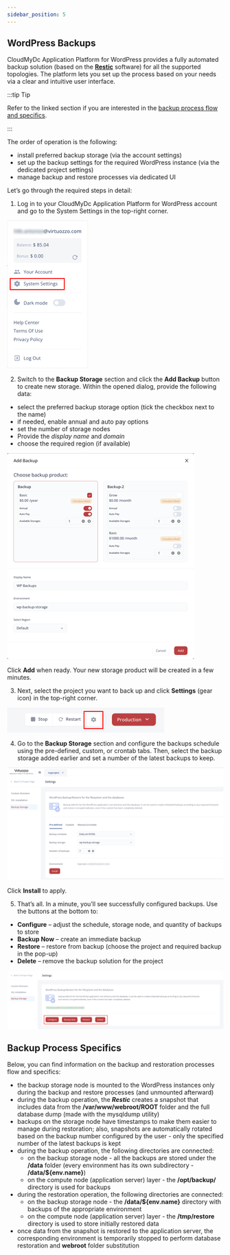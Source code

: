 ```yaml
---
sidebar_position: 5
---
```


## WordPress Backups

CloudMyDc Application Platform for WordPress provides a fully automated backup solution (based on the **[Restic](https://restic.readthedocs.io/en/stable/010_introduction.html)** software) for all the supported topologies. The platform lets you set up the process based on your needs via a clear and intuitive user interface.

:::tip Tip

Refer to the linked section if you are interested in the [backup process flow and specifics](/docs/Wordpress%20as%20a%20Service/WordPress%20Backups#backup-process-specifics).

:::

The order of operation is the following:

- install preferred backup storage (via the account settings)
- set up the backup settings for the required WordPress instance (via the dedicated project settings)
- manage backup and restore processes via dedicated UI

Let’s go through the required steps in detail:

1. Log in to your CloudMyDc Application Platform for WordPress account and go to the System Settings in the top-right corner.

<div style={{
    display:'flex',
    justifyContent: 'center',
    margin: '0 0 1rem 0'
}}>

![Locale Dropdown](./img/WordPressBackups/01-account-system-settings.png)

</div>

2. Switch to the **Backup Storage** section and click the **Add Backup** button to create new storage. Within the opened dialog, provide the following data:

- select the preferred backup storage option (tick the checkbox next to the name)
- if needed, enable annual and auto pay options
- set the number of storage nodes
- Provide the _display name_ and _domain_
- choose the required region (if available)

<div style={{
    display:'flex',
    justifyContent: 'center',
    margin: '0 0 1rem 0'
}}>

![Locale Dropdown](./img/WordPressBackups/02-add-backup-storage.png)

</div>

Click **Add** when ready. Your new storage product will be created in a few minutes.

3. Next, select the project you want to back up and click **Settings** (gear icon) in the top-right corner.

<div style={{
    display:'flex',
    justifyContent: 'center',
    margin: '0 0 1rem 0'
}}>

![Locale Dropdown](./img/WordPressBackups/03-project-settings.png)

</div>

4. Go to the **Backup Storage** section and configure the backups schedule using the pre-defined, custom, or crontab tabs. Then, select the backup storage added earlier and set a number of the latest backups to keep.

<div style={{
    display:'flex',
    justifyContent: 'center',
    margin: '0 0 1rem 0'
}}>

![Locale Dropdown](./img/WordPressBackups/04-configure-backups.png)

</div>

Click **Install** to apply.

5. That’s all. In a minute, you’ll see successfully configured backups. Use the buttons at the bottom to:

- **Configure** – adjust the schedule, storage node, and quantity of backups to store
- **Backup Now** – create an immediate backup
- **Restore** – restore from backup (choose the project and required backup in the pop-up)
- **Delete** – remove the backup solution for the project

<div style={{
    display:'flex',
    justifyContent: 'center',
    margin: '0 0 1rem 0'
}}>

![Locale Dropdown](./img/WordPressBackups/05-manage-backups.png)

</div>

## Backup Process Specifics

Below, you can find information on the backup and restoration processes flow and specifics:

- the backup storage node is mounted to the WordPress instances only during the backup and restore processes (and unmounted afterward)
- during the backup operation, the **_Restic_** creates a snapshot that includes data from the **/var/www/webroot/ROOT** folder and the full database dump (made with the mysqldump utility)
- backups on the storage node have timestamps to make them easier to manage during restoration; also, snapshots are automatically rotated based on the backup number configured by the user - only the specified number of the latest backups is kept
- during the backup operation, the following directories are connected:
  - on the backup storage node - all the backups are stored under the **/data** folder (every environment has its own subdirectory - **/data/${env.name}**)
  - on the compute node (application server) layer - the **/opt/backup/** directory is used for backups
- during the restoration operation, the following directories are connected:
  - on the backup storage node - the **/data/${env.name}** directory with backups of the appropriate environment
  - on the compute node (application server) layer - the **/tmp/restore** directory is used to store initially restored data
- once data from the snapshot is restored to the application server, the corresponding environment is temporarily stopped to perform database restoration and **webroot** folder substitution
